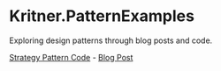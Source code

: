 # Kritner.PatternExamples

Exploring design patterns through blog posts and code.

[Strategy Pattern Code](/Kritner.PatternExamples.Strategy/) - [Blog Post](https://blog.kritner.com/2020/01/30/design-patterns-strategy/)
